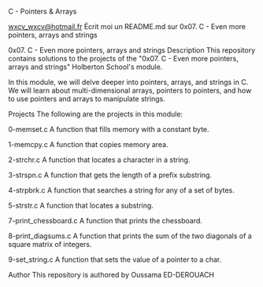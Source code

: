 
C - Pointers & Arrays


wxcv_wxcv@hotmail.fr
Écrit moi un README.md sur 0x07. C - Even more pointers, arrays and strings

0x07. C - Even more pointers, arrays and strings
Description
This repository contains solutions to the projects of the "0x07. C - Even more pointers, arrays and strings" Holberton School's module.

In this module, we will delve deeper into pointers, arrays, and strings in C. We will learn about multi-dimensional arrays, pointers to pointers, and how to use pointers and arrays to manipulate strings.

Projects
The following are the projects in this module:

0-memset.c
A function that fills memory with a constant byte.

1-memcpy.c
A function that copies memory area.

2-strchr.c
A function that locates a character in a string.

3-strspn.c
A function that gets the length of a prefix substring.

4-strpbrk.c
A function that searches a string for any of a set of bytes.

5-strstr.c
A function that locates a substring.

7-print_chessboard.c
A function that prints the chessboard.

8-print_diagsums.c
A function that prints the sum of the two diagonals of a square matrix of integers.

9-set_string.c
A function that sets the value of a pointer to a char.

Author
This repository is authored by Oussama ED-DEROUACH 
